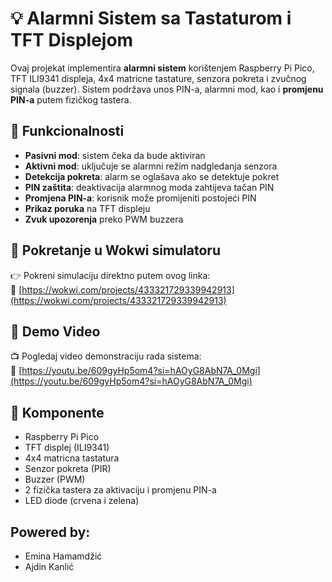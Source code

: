 # 💡 Alarmni Sistem sa Tastaturom i TFT Displejom

Ovaj projekat implementira **alarmni sistem** korištenjem Raspberry Pi Pico, TFT ILI9341 displeja, 4x4 matricne tastature, senzora pokreta i zvučnog signala (buzzer). Sistem podržava unos PIN-a, alarmni mod, kao i **promjenu PIN-a** putem fizičkog tastera.

## 🔧 Funkcionalnosti

- **Pasivni mod**: sistem čeka da bude aktiviran
- **Aktivni mod**: uključuje se alarmni režim nadgledanja senzora
- **Detekcija pokreta**: alarm se oglašava ako se detektuje pokret
- **PIN zaštita**: deaktivacija alarmnog moda zahtijeva tačan PIN
- **Promjena PIN-a**: korisnik može promijeniti postojeći PIN
- **Prikaz poruka** na TFT displeju
- **Zvuk upozorenja** preko PWM buzzera

## 🧪 Pokretanje u Wokwi simulatoru

👉 Pokreni simulaciju direktno putem ovog linka:  
🔗 [https://wokwi.com/projects/433321729339942913](https://wokwi.com/projects/433321729339942913)

## 🎥 Demo Video

📺 Pogledaj video demonstraciju rada sistema:  
🔗 [https://youtu.be/609gyHp5om4?si=hAOyG8AbN7A_0Mgi](https://youtu.be/609gyHp5om4?si=hAOyG8AbN7A_0Mgi)

## 🧩 Komponente

- Raspberry Pi Pico
- TFT displej (ILI9341)
- 4x4 matricna tastatura
- Senzor pokreta (PIR)
- Buzzer (PWM)
- 2 fizička tastera za aktivaciju i promjenu PIN-a
- LED diode (crvena i zelena)

## Powered by: 

- Emina Hamamdžić
- Ajdin Kanlić
